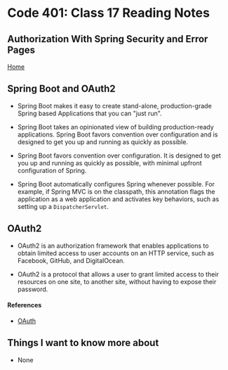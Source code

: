 # Code 401: Class 17 Reading Notes

## Authorization With Spring Security and Error Pages

[Home](https://mtorres6739.github.io/reading-notes/)

## Spring Boot and OAuth2

- Spring Boot makes it easy to create stand-alone, production-grade Spring based Applications that you can "just run".

- Spring Boot takes an opinionated view of building production-ready applications. Spring Boot favors convention over configuration and is designed to get you up and running as quickly as possible.

- Spring Boot favors convention over configuration. It is designed to get you up and running as quickly as possible, with minimal upfront configuration of Spring.

- Spring Boot automatically configures Spring whenever possible. For example, if Spring MVC is on the classpath, this annotation flags the application as a web application and activates key behaviors, such as setting up a `DispatcherServlet`.

## OAuth2

- OAuth2 is an authorization framework that enables applications to obtain limited access to user accounts on an HTTP service, such as Facebook, GitHub, and DigitalOcean.

- OAuth2 is a protocol that allows a user to grant limited access to their resources on one site, to another site, without having to expose their password.

#### References

- [OAuth](https://spring.io/guides/tutorials/spring-boot-oauth2/)

## Things I want to know more about

- None

